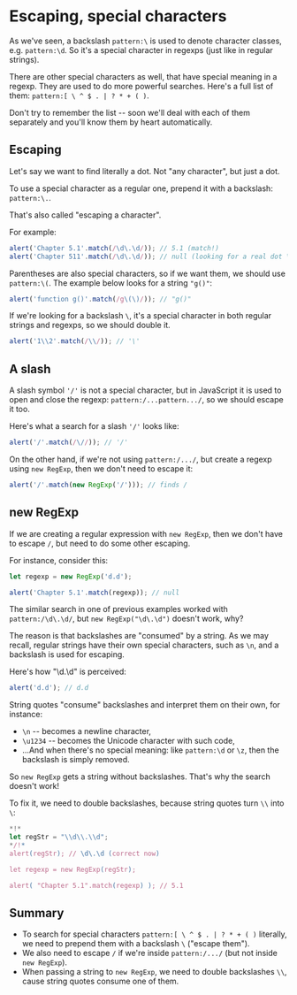 # Escaping, special characters

As we've seen, a backslash `pattern:\` is used to denote character classes, e.g. `pattern:\d`. So it's a special character in regexps (just like in regular strings).

There are other special characters as well, that have special meaning in a regexp. They are used to do more powerful searches. Here's a full list of them: `pattern:[ \ ^ $ . | ? * + ( )`.

Don't try to remember the list -- soon we'll deal with each of them separately and you'll know them by heart automatically.

## Escaping

Let's say we want to find literally a dot. Not "any character", but just a dot.

To use a special character as a regular one, prepend it with a backslash: `pattern:\.`.

That's also called "escaping a character".

For example:

```js run
alert('Chapter 5.1'.match(/\d\.\d/)); // 5.1 (match!)
alert('Chapter 511'.match(/\d\.\d/)); // null (looking for a real dot \.)
```

Parentheses are also special characters, so if we want them, we should use `pattern:\(`. The example below looks for a string `"g()"`:

```js run
alert('function g()'.match(/g\(\)/)); // "g()"
```

If we're looking for a backslash `\`, it's a special character in both regular strings and regexps, so we should double it.

```js run
alert('1\\2'.match(/\\/)); // '\'
```

## A slash

A slash symbol `'/'` is not a special character, but in JavaScript it is used to open and close the regexp: `pattern:/...pattern.../`, so we should escape it too.

Here's what a search for a slash `'/'` looks like:

```js run
alert('/'.match(/\//)); // '/'
```

On the other hand, if we're not using `pattern:/.../`, but create a regexp using `new RegExp`, then we don't need to escape it:

```js run
alert('/'.match(new RegExp('/'))); // finds /
```

## new RegExp

If we are creating a regular expression with `new RegExp`, then we don't have to escape `/`, but need to do some other escaping.

For instance, consider this:

```js run
let regexp = new RegExp('d.d');

alert('Chapter 5.1'.match(regexp)); // null
```

The similar search in one of previous examples worked with `pattern:/\d\.\d/`, but `new RegExp("\d\.\d")` doesn't work, why?

The reason is that backslashes are "consumed" by a string. As we may recall, regular strings have their own special characters, such as `\n`, and a backslash is used for escaping.

Here's how "\d\.\d" is perceived:

```js run
alert('d.d'); // d.d
```

String quotes "consume" backslashes and interpret them on their own, for instance:

-   `\n` -- becomes a newline character,
-   `\u1234` -- becomes the Unicode character with such code,
-   ...And when there's no special meaning: like `pattern:\d` or `\z`, then the backslash is simply removed.

So `new RegExp` gets a string without backslashes. That's why the search doesn't work!

To fix it, we need to double backslashes, because string quotes turn `\\` into `\`:

```js run
*!*
let regStr = "\\d\\.\\d";
*/!*
alert(regStr); // \d\.\d (correct now)

let regexp = new RegExp(regStr);

alert( "Chapter 5.1".match(regexp) ); // 5.1
```

## Summary

-   To search for special characters `pattern:[ \ ^ $ . | ? * + ( )` literally, we need to prepend them with a backslash `\` ("escape them").
-   We also need to escape `/` if we're inside `pattern:/.../` (but not inside `new RegExp`).
-   When passing a string to `new RegExp`, we need to double backslashes `\\`, cause string quotes consume one of them.
